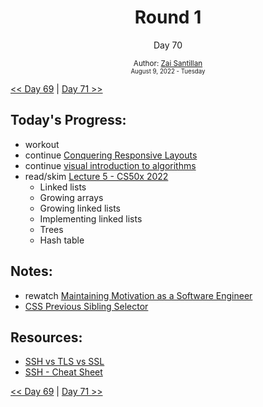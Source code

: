 <div align="center">
  <h1>Round 1</h1>
  <p>Day 70</p>
  <sub>
    Author: <a href="https://github.com/plskz" target="_blank">Zai Santillan</a>
    <br>
    <small>August 9, 2022 - Tuesday</small>
  </sub>
</div>

[<< Day 69](day069.md) | [Day 71 >>](day071.md)

## Today's Progress:

- workout
- continue [Conquering Responsive Layouts](https://courses.kevinpowell.co/view/courses/conquering-responsive-layouts)
- continue [visual introduction to algorithms](https://www.educative.io/courses/visual-introduction-to-algorithms)
- read/skim [Lecture 5 - CS50x 2022](https://cs50.harvard.edu/x/2022/notes/5/)
  - Linked lists
  - Growing arrays
  - Growing linked lists
  - Implementing linked lists
  - Trees
  - Hash table

## Notes:

- rewatch [Maintaining Motivation as a Software Engineer](https://youtu.be/fBayRA8o3yQ)
- [CSS Previous Sibling Selector](https://paco.me/writing/css-previous-sibling-selector)

## Resources:

- [SSH vs TLS vs SSL](https://youtu.be/k3rFFLmQCuY)
- [SSH - Cheat Sheet](https://www.marcobehler.com/guides/ssh-cheat-sheet)

[<< Day 69](day069.md) | [Day 71 >>](day071.md)
